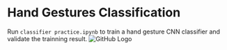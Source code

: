 # Hand Gestures Classification

Run `classifier practice.ipynb` to train a hand gesture CNN classifier and validate the trainning result. 
![GitHub Logo](/pic/classify.png)
